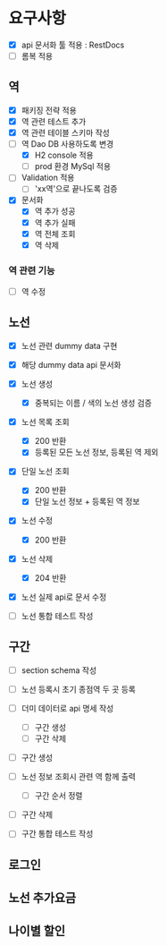 # 요구사항

- [x] api 문서화 툴 적용 : RestDocs
- [ ] 롬복 적용
   
## 역
- [x] 패키징 전략 적용
- [x] 역 관련 테스트 추가
- [x] 역 관련 테이블 스키마 작성
- [ ] 역 Dao DB 사용하도록 변경
  - [x] H2 console 적용
  - [ ] prod 환경 MySql 적용
   
- [ ] Validation 적용
  - [ ] 'xx역'으로 끝나도록 검증
    
- [x] 문서화
  - [x] 역 추가 성공
  - [x] 역 추가 실패
  - [x] 역 전체 조회
  - [x] 역 삭제
  
### 역 관련 기능
- [ ] 역 수정
  
## 노선
- [x] 노선 관련 dummy data 구현
- [x] 해당 dummy data api 문서화
  
- [x] 노선 생성
    - [x] 중복되는 이름 / 색의 노선 생성 검증
    
- [x] 노선 목록 조회
  - [x] 200 반환
  - [x] 등록된 모든 노선 정보, 등록된 역 제외

- [x] 단일 노선 조회
  - [x] 200 반환
  - [x] 단일 노선 정보 + 등록된 역 정보

- [x] 노선 수정
  - [x] 200 반환

- [x] 노선 삭제
  - [x] 204 반환
   
- [x] 노선 실제 api로 문서 수정

- [ ] 노선 통합 테스트 작성
 
## 구간
- [ ] section schema 작성
  
- [ ] 노선 등록시 초기 종점역 두 곳 등록
  
- [ ] 더미 데이터로 api 명세 작성
  - [ ] 구간 생성
  - [ ] 구간 삭제
  
- [ ] 구간 생성
  
- [ ] 노선 정보 조회시 관련 역 함께 출력
  - [ ] 구간 순서 정렬
  
- [ ] 구간 삭제
 
- [ ] 구간 통합 테스트 작성

## 로그인
## 노선 추가요금
## 나이별 할인